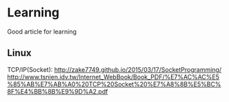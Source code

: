 # Learning<br />
Good article for learning<br />

## Linux <br />
TCP/IP(Socket): http://zake7749.github.io/2015/03/17/SocketProgramming/<br />
                http://www.tsnien.idv.tw/Internet_WebBook/Book_PDF/%E7%AC%AC%E5%85%AB%E7%AB%A0%20TCP%20Socket%20%E7%A8%8B%E5%BC%8F%E4%BB%8B%E9%9D%A2.pdf<br />
